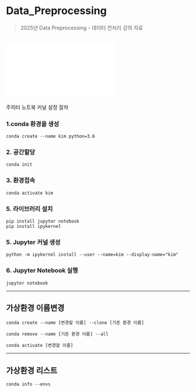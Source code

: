 # Data_Preprocessing
> 2025년 Data Preprocessing - 데이터 전처리 강의 자료

![기말고사](자료/기말고사_필기.md)
-----------
주피터 노트북 커널 설정 절차

### 1.conda 환경을 생성
```
conda create --name kim python=3.6
```

### 2. 공간할당
```
conda init
```

### 3. 환경접속
```
conda activate kim
```

### 5. 라이브러리 설치
```
pip install jupyter notebook
pip install ipykernel
```

### 5. Jupyter 커널 생성
```
python -m ipykernel install --user --name=kim --display-name="kim"
```

### 6. Jupyter Notebook 실행
```
jupyter notebook
```
--------
## 가상환경 이름변경
```
conda create --name [변경할 이름] --clone [기존 환경 이름]
```
```
conda remove --name [기존 환경 이름] --all
```
```
conda activate [변경할 이름]
```
--------
## 가상환경 리스트
```
conda info --envs
```
